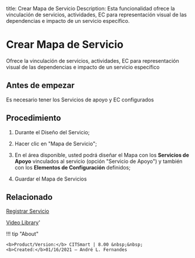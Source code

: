 title: Crear Mapa de Servicio
Description: Esta funcionalidad ofrece la vinculación de servicios, actividades, EC para representación visual de las dependencias e impacto de un servicio específico.

# Crear Mapa de Servicio
Ofrece la vinculación de servicios, actividades, EC para representación visual de las dependencias e impacto de un servicio específico

Antes de empezar
--------------------

Es necesario tener los Servicios de apoyo y EC configurados

Procedimiento
----------------

1.  Durante el Diseño del Servicio;

2.  Hacer clic en "Mapa de Servicio";

3.  En el área disponible, usted podrá diseñar el Mapa con los **Servicios de Apoyo** vinculados al servicio (opción "Servicio de Apoyo") y también con los **Elementos de Configuración** definidos;

4.  Guardar el Mapa de Servicios 

Relacionado
---------------

[Registrar Servicio](https://docs.citsmart.com/es-es/citsmart-platform-8/processes/portfolio-and-catalog/use/register-a-service.html)

<i class='fa fa-youtube-play  fa-2x' style='color:#97ce17;vertical-align: middle;'> </i> [Video Library](https://www.youtube.com/playlist?list=PLB5qK2uzf2RNuLck4D45CohnoacGmsTys)'

!!! tip "About"

    <b>Product/Version:</b> CITSmart | 8.00 &nbsp;&nbsp;
    <b>Created:</b>01/16/2021 – André L. Fernandes

